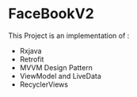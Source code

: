 # FaceBookV2
This Project is an implementation of :

- Rxjava
- Retrofit
- MVVM Design Pattern
- ViewModel and LiveData
- RecyclerViews
